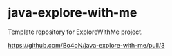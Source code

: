 # java-explore-with-me
Template repository for ExploreWithMe project.

https://github.com/Bo4oN/java-explore-with-me/pull/3
